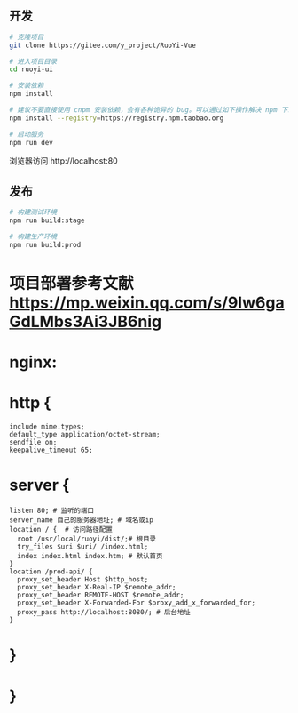 ## 开发

```bash
# 克隆项目
git clone https://gitee.com/y_project/RuoYi-Vue

# 进入项目目录
cd ruoyi-ui

# 安装依赖
npm install

# 建议不要直接使用 cnpm 安装依赖，会有各种诡异的 bug。可以通过如下操作解决 npm 下载速度慢的问题
npm install --registry=https://registry.npm.taobao.org

# 启动服务
npm run dev
```

浏览器访问 http://localhost:80

## 发布

```bash
# 构建测试环境
npm run build:stage

# 构建生产环境
npm run build:prod
```

# 项目部署参考文献  https://mp.weixin.qq.com/s/9Iw6gaGdLMbs3Ai3JB6nig

# nginx:

# http {
    include mime.types;
    default_type application/octet-stream;
    sendfile on;
    keepalive_timeout 65;
 # server {
    listen 80; # 监听的端口
    server_name 自己的服务器地址; # 域名或ip    
    location / {  # 访问路径配置
      root /usr/local/ruoyi/dist/;# 根目录
      try_files $uri $uri/ /index.html;
      index index.html index.htm; # 默认首页
    }        
    location /prod-api/ {
      proxy_set_header Host $http_host;
      proxy_set_header X-Real-IP $remote_addr;
      proxy_set_header REMOTE-HOST $remote_addr;
      proxy_set_header X-Forwarded-For $proxy_add_x_forwarded_for;
      proxy_pass http://localhost:8080/; # 后台地址
    }       
#  }
# }

